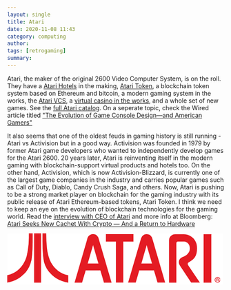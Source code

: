 ```yaml
---
layout: single
title: Atari 
date: 2020-11-08 11:43
category: computing 
author: 
tags: [retrogaming]
summary: 
---
```


Atari, the maker of the original 2600 Video Computer System, is on the roll. They have a [Atari Hotels](https://atarihotels.com/) in the making, [Atari Token](https://www.atarichain.com), a blockchain token system based on Ethereum and bitcoin, a modern gaming system in the works, the [Atari VCS](https://atarivcs.com/), a [virtual casino in the works](https://www.atari.com/atari-casino/), and a whole set of new games. See the [full Atari catalog](https://drive.google.com/file/d/1WtRVWOgDyp3a9taKHU4zqIkjYrt5Db2I/view). On a seperate topic, check the Wired article titled ["The Evolution of Game Console Design—and American Gamers"](https://www.wired.com/story/evolution-of-game-console-design-america/)

It also seems that one of the oldest feuds in gaming history is still running - Atari vs Activision but in a good way. Activision was founded in 1979 by former Atari game developers who wanted to independently develop games for the Atari 2600. 20 years later, Atari is reinventing itself in the modern gaming with blockchain-support virtual products and hotels too. On the other hand, Activision, which is now Activision-Blizzard, is currently one of the largest game companies in the industry and carries popular games such as Call of Duty, Diablo, Candy Crush Saga, and others. Now, Atari is pushing to be a strong market player on blockchain for the gaming industry with its public release of Atari Ethereum-based tokens, Atari Token. I think we need to keep an eye on the evolution of blockchain technologies for the gaming world. Read the [interview with CEO of Atari](https://beincrypto.com/atari-ceo-blockchain-is-what-the-brand-needs/) and more info at Bloomberg: [Atari Seeks New Cachet With Crypto — And a Return to Hardware](https://www.bloomberg.com/news/articles/2020-10-16/atari-seeks-new-cachet-with-crypto-and-a-return-to-hardware?srnd=technology-vp) 

![Atari](/assets/images/retro/atari.png)
